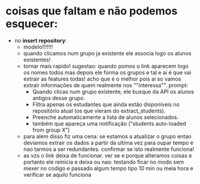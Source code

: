 # coisas que faltam e não podemos esquecer:

- no **insert repository**:
    - modelo!!!!!!!
    - quando clicamos num grupo ja existente ele associa logo os alunos existentes!
    - tornar mais rapido! sugestao: quando pomos o link aparecem logo os nomes todos mas depois ele forma os grupos e tal e ai é que vai extrair as features todas! acho que é o melhor pois aí so vamos extrair informações de quem realmente nos ""interessa"". prompt: 
        - Quando clicas num grupo existente, ele busque da API os alunos antigos desse grupo.
        - Filtra apenas os estudantes que ainda estão disponíveis no repositório atual (os que vieram do extract_students).
        - Preenche automaticamente a lista de alunos selecionados.
        - também que apareça uma notificação ("students auto-loaded from group X") 
    - para alem disso fiz uma cena: se estamos a atualizar o grupo entao deviamos extrair os dados a partir da ultima vez para oupar tempo e nao tarmos a ser redundantes. confirmar se isto realmente funciona!
    - as vzs o link deixa de funcionar. ver se e porque alteramos coisas e portanto ele reinicia e deixa ou nao: testando ficar no modo sem mexer no codigo e passado algum tempo tipo 10 min ou meia hora e verificar se aquilo funciona